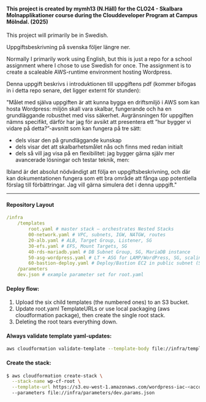 #### This project is created by mymh13 (N.Häll) for the CLO24 - Skalbara Molnapplikationer course during the Clouddeveloper Program at Campus Mölndal. (2025)  
  
This project will primarily be in Swedish.  
  
Uppgiftsbeskrivning på svenska följer längre ner.
  
Normally I primarily work using English, but this is just a repo for a school assignment where I chose to use Swedish for once. The assignment is to create a scaleable AWS-runtime environment hosting Wordpress.  
  
Denna uppgift beskrivs i introduktionen till uppgiftens pdf (kommer bifogas in i detta repo senare, det ligger externt för stunden):  
  
"Målet med själva uppgiften är att kunna bygga en driftsmiljö i AWS som kan hosta Wordpress: miljön skall vara skalbar, fungerande och ha en grundläggande robusthet med viss säkerhet.
Avgränsningen för uppgiften nämns specifikt, därför har jag för avsikt att presentera ett ”hur bygger vi vidare på detta?”-avsnitt som kan fungera på tre sätt:  
  
- dels visar den på grundläggande kunskap
- dels visar det att skalbarhetsmålet nås och finns med redan initialt
- dels så vill jag visa på en flexibilitet: jag bygger gärna själv mer avancerade lösningar och testar teknik, men:  
  
Ibland är det absolut nödvändigt att följa en uppgiftsbeskrivning, och där kan dokumentationen fungera som ett bra område att fånga upp potentiella förslag till förbättringar. Jag vill gärna simulera det i denna uppgift."  
  
---
#### Repository Layout
```yaml
/infra
    /templates
        root.yaml # master stack – orchestrates Nested Stacks
        00-network.yaml # VPC, subnets, IGW, NATGW, routes
        20-alb.yaml # ALB, Target Group, Listener, SG
        30-efs.yaml # EFS, Mount Targets, SG
        40-rds-mariadb.yaml # DB Subnet Group, SG, MariaDB instance
        50-asg-wordpress.yaml # LT + ASG for LAMP/WordPress, SG, scaling policy
        60-bastion-deploy.yaml # Deploy/Bastion EC2 in public subnet (SSH), SG
    /parameters
    dev.json # example parameter set for root.yaml
```
  
#### Deploy flow:
  
1. Upload the six child templates (the numbered ones) to an S3 bucket.
2. Update root.yaml TemplateURLs or use local packaging (aws cloudformation package), then create the single root stack.
3. Deleting the root tears everything down.

#### Always validate template yaml-updates:
  
```bash
aws cloudformation validate-template --template-body file://infra/templates/root.yaml
```
  
#### Create the stack:
  
```bash
$ aws cloudformation create-stack \
  --stack-name wp-cf-root \
  --template-url https://s3.eu-west-1.amazonaws.com/wordpress-iac-<account-id>-eu-west-1/wordpress-iac/templates/root.yaml \  
  --parameters file://infra/parameters/dev.params.json
  ```
